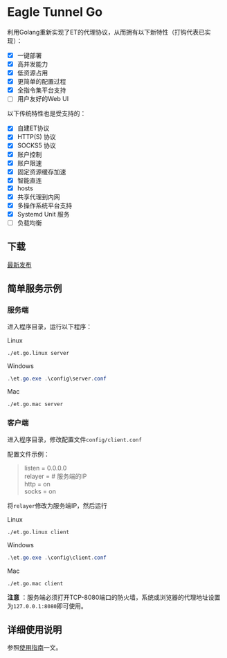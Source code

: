 # Eagle Tunnel Go

利用Golang重新实现了ET的代理协议，从而拥有以下新特性（打钩代表已实现）：

- [x] 一键部署
- [x] 高并发能力
- [x] 低资源占用
- [x] 更简单的配置过程
- [x] 全指令集平台支持
- [ ] 用户友好的Web UI

以下传统特性也是受支持的：

- [x] 自建ET协议
- [x] HTTP(S) 协议
- [x] SOCKS5 协议
- [x] 账户控制
- [x] 账户限速
- [x] 固定资源缓存加速
- [x] 智能直连
- [x] hosts
- [x] 共享代理到内网
- [x] 多操作系统平台支持
- [x] Systemd Unit 服务
- [ ] 负载均衡

## 下载

[最新发布](https://github.com/eaglexiang/eagle.tunnel.go/releases)

## 简单服务示例

### 服务端

进入程序目录，运行以下程序：

Linux

```shell
./et.go.linux server
```

Windows

```powershell
.\et.go.exe .\config\server.conf
```

Mac

```shell
./et.go.mac server
```

### 客户端

进入程序目录，修改配置文件`config/client.conf`

配置文件示例：

> listen = 0.0.0.0  
> relayer = # 服务端的IP  
> http = on  
> socks = on

将`relayer`修改为服务端IP，然后运行

Linux

```shell
./et.go.linux client
```

Windows

```powershell
.\et.go.exe .\config\client.conf
```

Mac

```shell
./et.go.mac client
```

**注意** ：服务端必须打开TCP-8080端口的防火墙，系统或浏览器的代理地址设置为`127.0.0.1:8080`即可使用。

## 详细使用说明

参照[使用指南](./docs/guide.md)一文。